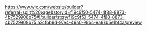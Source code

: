 https://www.wix.com/website/builder?referral=split%20page&storyId=f19c9f50-5474-4f88-8873-4b7529908b75#!/builder/story/f19c9f50-5474-4f88-8873-4b7529908b75:a3cfbb9d-97e4-49a0-99bc-ea98b5e1bf4a/preview